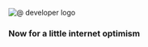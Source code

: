 ![@ developer logo](https://atsign.dev/assets/img/@developersmall.png) 
### Now for a little internet optimism

